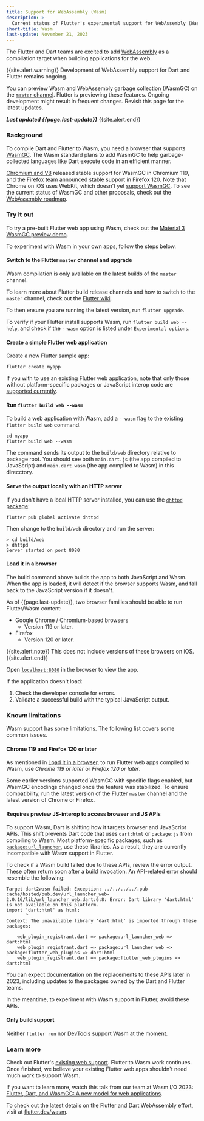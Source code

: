 ```yaml
---
title: Support for WebAssembly (Wasm)
description: >-
  Current status of Flutter's experimental support for WebAssembly (Wasm).
short-title: Wasm
last-update: November 21, 2023
---
```


The Flutter and Dart teams are excited to add
[WebAssembly](https://webassembly.org/) as a compilation target when building
applications for the web.

{{site.alert.warning}}
  Development of WebAssembly support for Dart and Flutter remains ongoing.
  
  You can preview Wasm and WebAssembly garbage collection (WasmGC)
  on the [`master` channel][].
  Flutter is previewing these features.
  Ongoing development might result in frequent changes.
  Revisit this page for the latest updates.
  
  **_Last updated {{page.last-update}}_**
{{site.alert.end}}

[`master` channel]: https://github.com/flutter/flutter/wiki/flutter-build-release-channels#master

### Background

To compile Dart and Flutter to Wasm, you need
a browser that supports [WasmGC][].
The Wasm standard plans to add WasmGC to help garbage-collected languages
like Dart execute code in an efficient manner.

[Chromium and V8][] released stable support for WasmGC in Chromium 119,
and the Firefox team announced stable support in Firefox 120.
Note that Chrome on iOS uses WebKit, which doesn't yet 
[support WasmGC][].
To see the current status of WasmGC and other proposals,
check out the [WebAssembly roadmap][].

[WasmGC]: https://github.com/WebAssembly/gc/tree/main/proposals/gc
[Chromium and V8]: https://chromestatus.com/feature/6062715726462976
[WebAssembly roadmap]: https://webassembly.org/roadmap/
[support WasmGC]: https://bugs.webkit.org/show_bug.cgi?id=247394

### Try it out

To try a pre-built Flutter web app using Wasm, check out the
[Material 3 WasmGC preview demo](https://flutterweb-wasm.web.app/).

To experiment with Wasm in your own apps, follow the steps below.

#### Switch to the Flutter `master` channel and upgrade

Wasm compilation is only available on the latest builds of the `master` channel.

To learn more about Flutter build release channels and how to switch to
the `master` channel, check out the
[Flutter wiki](https://github.com/flutter/flutter/wiki/Flutter-build-release-channels).

To then ensure you are running the latest version,
run `flutter upgrade`.

To verify if your Flutter install supports Wasm,
run `flutter build web --help`, 
and check if the `--wasm` option is listed under `Experimental options`.

#### Create a simple Flutter web application

Create a new Flutter sample app:

```console
flutter create myapp
```


If you with to use an existing Flutter web application,
note that only those without platform-specific packages or
JavaScript interop code are [supported currently](#known-limitations).

#### Run `flutter build web --wasm`

To build a web application with Wasm, add a `--wasm` flag to the existing
`flutter build web` command.

```console
cd myapp
flutter build web --wasm
```

The command sends its output to the `build/web` directory relative to
package root. You should see both 
`main.dart.js` (the app compiled to JavaScript) and
`main.dart.wasm` (the app compiled to Wasm) in this direcctory.

#### Serve the output locally with an HTTP server

If you don't have a local HTTP server installed, you can use the
[`dhttpd` package]({{site.pub-pkg}}/dhttpd):

```terminal
flutter pub global activate dhttpd
```

Then change to the `build/web` directory
and run the server:

```terminal
> cd build/web
> dhttpd
Server started on port 8080
```

#### Load it in a browser

The build command above builds the app to both JavaScript and Wasm.
When the app is loaded, it will detect if the browser supports Wasm,
and fall back to the JavaScript version if it doesn't.

As of {{page.last-update}},
two browser families should be able to run
Flutter/Wasm content:

- Google Chrome / Chromium-based browsers
  - Version 119 or later.
- Firefox
  - Version 120 or later.

{{site.alert.note}}
  This does not include versions of these browsers on iOS.
{{site.alert.end}}

Open [`localhost:8080`](http://localhost:8080) 
in the browser to view the app.

If the application doesn't load:

1. Check the developer console for errors.
1. Validate a successful build with the typical JavaScript output.

[ff-preview]: https://www.mozilla.org/en-US/firefox/channel/desktop/

### Known limitations

Wasm support has some limitations.
The following list covers some common issues.

#### Chrome 119 and Firefox 120 or later

As mentioned in [Load it in a browser](#load-it-in-a-browser), 
to run Flutter web apps compiled to Wasm, 
use _Chrome 119 or later_ or _Firefox 120 or later_.

Some earlier versions supported WasmGC with specific flags enabled,
but WasmGC encodings changed once the feature was stabilized.
To ensure compatibility, run the latest version of the Flutter `master` channel
and the latest version of Chrome or Firefox.

#### Requires preview JS-interop to access browser and JS APIs

To support Wasm, Dart is shifting how it targets browser and JavaScript APIs.
This shift prevents Dart code that uses `dart:html` or `package:js` from
compiling to Wasm.
Most platform-specific packages, such as [`package:url_launcher`][],
use these libraries.
As a result, they are currently incompatible with Wasm support in Flutter.

To check if a Wasm build failed due to these APIs, review the error output.
These often return soon after a build invocation.
An API-related error should resemble the following:

```console
Target dart2wasm failed: Exception: ../../../../.pub-cache/hosted/pub.dev/url_launcher_web-2.0.16/lib/url_launcher_web.dart:6:8: Error: Dart library 'dart:html' is not available on this platform.
import 'dart:html' as html;
       ^
Context: The unavailable library 'dart:html' is imported through these packages:

    web_plugin_registrant.dart => package:url_launcher_web => dart:html
    web_plugin_registrant.dart => package:url_launcher_web => package:flutter_web_plugins => dart:html
    web_plugin_registrant.dart => package:flutter_web_plugins => dart:html
```

You can expect documentation on the replacements to these APIs later in 2023,
including updates to the packages owned by the Dart and Flutter teams.

In the meantime, to experiment with Wasm support in Flutter, avoid these APIs.

[`package:url_launcher`]: {{site.pub-pkg}}/url_launcher

#### Only build support

Neither `flutter run` nor [DevTools](/tools/devtools) support
Wasm at the moment.

### Learn more

Check out Flutter's
[existing web support]({{site.main-url}}/multi-platform/web).
Flutter to Wasm work continues.
Once finished, we believe your existing Flutter web apps
shouldn't need much work to support Wasm.

If you want to learn more, watch this talk from our team at Wasm I/O 2023:
[Flutter, Dart, and WasmGC: A new model for web applications](https://youtu.be/Nkjc9r0WDNo).

To check out the latest details on the Flutter and Dart WebAssembly effort,
visit at [flutter.dev/wasm]({{site.main-url}}/wasm).
